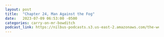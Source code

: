 ```yaml
---
layout: post
title:  "Chapter 24, Man Against the Fog"
date:   2023-07-09 06:53:00 -0500
categories: carry-on-mr-bowditch
podcast_link: https://nilbus-podcasts.s3.us-east-2.amazonaws.com/the-well-trained-mind/Carry%20On,%20Mr.%20Bowditch/Chapter%2024,%20Man%20Against%20the%20Fog.mp3
---
```

